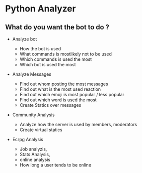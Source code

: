 #   Python Analyzer

## What do you want the bot to do ?

*   Analyze bot

    *   How the bot is used
    *   What commands is mostlikely not to be used
    *   Which commands is used the most
    *   Which bot is used the most

*   Analyze Messages

    *   Find out whom posting the most messages
    *   Find out what is the most used reaction
    *   Find out which emoji is most popular / less popular
    *   Find out which word is used the most
    *   Create Statics over messages

*   Community Analysis

    *   Analyze how the server is used by members, moderators
    *   Create virtual statics

*   Ecrpg Analysis

    *   Job analyzis,
    *   Stats Analysis,
    *   online analysis
    *   How long a user tends to be online